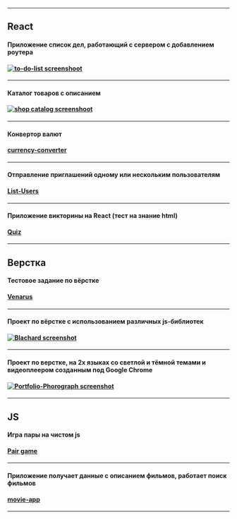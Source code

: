 ***
## React
#### Приложение список дел, работающий с сервером с добавлением роутера
#### [![to-do-list screenshoot](https://clip2net.com/clip/m0/f3d0d-clip-38kb.png?nocache=1)](https://timbad1.github.io/react-todo/)
---
#### Каталог товаров с описанием
#### [![shop catalog screenshoot](https://clip2net.com/clip/m0/c47e8-clip-59kb.png?nocache=1)](https://timbad1.github.io/React-Api/)
---
#### Конвертор валют
#### [currency-converter](https://timbad1.github.io/currency-convertor/)
---
#### Отправление приглашений одному или нескольким пользователям
#### [List-Users](https://timbad1.github.io/react-list-users/)
---
#### Приложение викторины на React (тест на знание html)
#### [Quiz](https://timbad1.github.io/react-quiz/)
***
## Верстка

#### Тестовое задание по вёрстке 
#### [Venarus](https://timbad1.github.io/venarus)
---
#### Проект по вёрстке с использованием различных js-библиотек
#### [![Blachard screenshot](https://clip2net.com/clip/m0/5d446-clip-233kb.jpg?nocache=1)](https://timbad1.github.io/Blanchard)
---
#### Проект по верстке, на 2х языках со светлой и тёмной темами и видеоплеером созданным под Google Chrome
#### [![Portfolio-Phorograph screenshot](https://clip2net.com/clip/m0/5666d-clip-126kb.jpg?nocache=1)](https://timbad1.github.io/portfolio-phorograph/portfolio-phorograph/)
***
## JS

#### Игра пары на чистом js
#### [Pair game](https://timbad1.github.io/pair-game/)
---
#### Приложение получает данные с описанием фильмов, работает поиск фильмов
#### [movie-app](https://timbad1.github.io/movie-app/)
***
